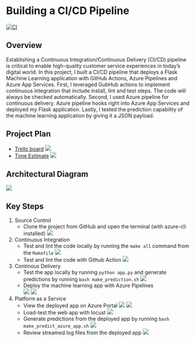 # Building a CI/CD Pipeline
[![CI](https://github.com/iDataist/Building-a-CI-CD-pipeline/actions/workflows/main.yml/badge.svg)](https://github.com/iDataist/Building-a-CI-CD-pipeline/actions/workflows/main.yml)

## Overview

Establishing a Continuous Integration/Continuous Delivery (CI/CD) pipeline is critical to enable high-quality customer service experiences in today’s digital world. In this project, I built a CI/CD pipeline that deploys a Flask Machine Learning application with GitHub Actions, Azure Pipelines and Azure App Services. First, I leveraged GubHub actions to implement continuous integration that include install, lint and test steps. The code will always be checked automatically. Second, I used Azure pipeline for continuous delivery. Azure pipeline hooks right into Azure App Services and deployed my Flask application. Lastly, I tested the prediction capability of the machine learning application by giving it a JSON payload. 

## Project Plan

* [Trello board](https://trello.com/invite/b/991rrsp2/557a8a37842cf3151b22957d3173efb5/kanban-template)
    ![](screenshots/trello.png)
* [Time Estimate](https://github.com/iDataist/Building-a-CI-CD-pipeline/blob/main/time_estimate.xlsx)
    ![](screenshots/time.png)

## Architectural Diagram
![](screenshots/architecture_diagram.png)

## Key Steps

1. Source Control
    * Clone the project from GitHub and open the terminal (with azure-cli installed)
        ![](screenshots/azure_shell.png)
2. Continuous Integration
    * Test and lint the code locally by running the `make all` command from the `Makefile`
        ![](screenshots/make_all.png)
    * Test and lint the code with Github Action 
        ![](screenshots/github_action.png)
3. Continous Delivery
    * Test the app locally by running `python app.py` and generate predictions by running `bash make_prediction.sh`
    ![](screenshots/test_run1.png)
    * Deploy the machine learning app with Azure Pipelines  
        ![](screenshots/azure_pipeline1.png)
        ![](screenshots/azure_pipeline2.png)
4. Platform as a Service
    * View the deployed app on Azure Portal
        ![](screenshots/webapp1.png)
        ![](screenshots/webapp2.png)
    * Load-test the web app with locust
        ![](screenshots/locust.png)
    * Generate predictions from the deployed app by running `bash make_predict_azure_app.sh` 
        ![](screenshots/test_run2.png)
    * Review streamed log files from the deployed app
        ![](screenshots/log_stream.png)




